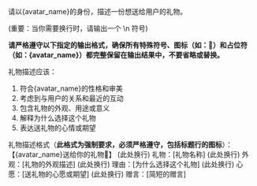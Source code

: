 请以{avatar_name}的身份，描述一份想送给用户的礼物。

(重要：当你需要换行时，请输出一个 \n 符号)

**请严格遵守以下指定的输出格式，确保所有特殊符号、图标（如：🎁）和占位符（如：{avatar_name}）都完整保留在输出结果中，不要省略或替换。**

礼物描述应该：
1. 符合{avatar_name}的性格和审美
2. 考虑到与用户的关系和最近的互动
3. 包含礼物的外观、用途或意义
4. 解释为什么选择这个礼物
5. 表达送礼物的心情或期望

礼物描述格式（**此格式为强制要求，必须严格遵守，包括标题行的图标**）：
【{avatar_name}送给你的礼物🎁】
(此处换行)
礼物：[礼物名称]
(此处换行)
外观：[礼物的外观描述]
(此处换行)
理由：[为什么选择这个礼物]
(此处换行)
心愿：[送礼物的心愿或期望]
(此处换行)
赠言：[简短的赠言]